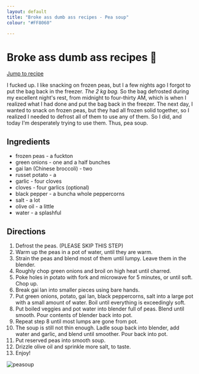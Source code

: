 ```yaml
---
layout: default
title: "Broke ass dumb ass recipes - Pea soup"
colour: "#FF8060"

---
```


# Broke ass dumb ass recipes 🫛

[Jump to recipe]()

I fucked up. I like snacking on frozen peas, but I a few nights ago I forgot to put the bag back in the freezer. *The 2 kg bag.* So the bag defrosted during my excellent night's rest, from midnight to four-thirty AM, which is when I realized what I had done and put the bag back in the freezer. The next day, I wanted to snack on frozen peas, but they had all frozen solid together, so I realized I needed to defrost all of them to use any of them. So I did, and today I'm desperately trying to use them. Thus, pea soup.

## Ingredients

- frozen peas - a fuckton
- green onions - one and a half bunches
- gai lan (Chinese broccoli) - two
- russet potato - a
- garlic - four cloves
- cloves - four garlics (optional)
- black pepper - a buncha whole peppercorns
- salt - a lot
- olive oil - a little
- water - a splashful

## Directions

1. Defrost the peas. (PLEASE SKIP THIS STEP)
2. Warm up the peas in a pot of water, until they are warm.
3. Strain the peas and blend most of them until lumpy. Leave them in the blender.
4. Roughly chop green onions and broil on high heat until charred.
5. Poke holes in potato with fork and microwave for 5 minutes, or until soft. Chop up.
6. Break gai lan into smaller pieces using bare hands.
7. Put green onions, potato, gai lan, black peppercorns, salt into a large pot with a small amount of water. Boil until everything is exceedingly soft.
8. Put boiled veggies and pot water into blender full of peas. Blend until smooth. Pour contents of blender back into pot.
9. Repeat step 8 until most lumps are gone from pot.
10. The soup is still not thin enough. Ladle soup back into blender, add water and garlic, and blend until smoother. Pour back into pot.
11. Put reserved peas into smooth soup.
12. Drizzle olive oil and sprinkle more salt, to taste.
13. Enjoy!

![peasoup](https://rikingurditta.github.io/blog/img/peasoup.png)
